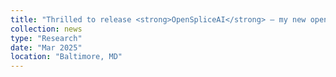 ```yaml
---
title: "Thrilled to release <strong>OpenSpliceAI</strong> – my new open‐source Pytorch splice site prediction framework! Check out the <a href='https://doi.org/10.1101/2025.03.20.644351' target='_blank'>preprint</a>, <a href='https://github.com/Kuanhao-Chao/OpenSpliceAI' target='_blank'><svg xmlns='http://www.w3.org/2000/svg' width='18' height='18' viewBox='0 0 24 24'><path d='M12 0c-6.626 0-12 5.373-12 12 0 5.302 3.438 9.8 8.207 11.387.599.111.793-.261.793-.577v-2.234c-3.338.726-4.033-1.416-4.033-1.416-.546-1.387-1.333-1.756-1.333-1.756-1.089-.745.083-.729.083-.729 1.205.084 1.839 1.237 1.839 1.237 1.07 1.834 2.807 1.304 3.492.997.107-.775.418-1.305.762-1.604-2.665-.305-5.467-1.334-5.467-5.931 0-1.311.469-2.381 1.236-3.221-.124-.303-.535-1.524.117-3.176 0 0 1.008-.322 3.301 1.23.957-.266 1.983-.399 3.003-.404 1.02.005 2.047.138 3.006.404 2.291-1.552 3.297-1.23 3.297-1.23.653 1.653.242 2.874.118 3.176.77.84 1.235 1.911 1.235 3.221 0 4.609-2.807 5.624-5.479 5.921.43.372.823 1.102.823 2.222v3.293c0 .319.192.694.801.576 4.765-1.589 8.199-6.086 8.199-11.386 0-6.627-5.373-12-12-12z'/></svg> GitHub</a>, <a href='https://ccb.jhu.edu/openspliceai/' target='_blank'>Docs</a> <a href='https://storage.googleapis.com/storage.khchao.com/slides/JHU_joint_lab_meeting_2024.pdf'>Slides</a>, or join the convo on <a href='https://bsky.app/profile/kuanhaochao.bsky.social/post/3ll4vnhpkuk2d' target='_blank'>bluesky</a>."
collection: news
type: "Research"
date: "Mar 2025"
location: "Baltimore, MD"
---
```

